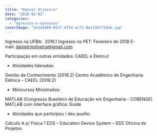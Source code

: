 ```yaml
---
title: "Daniel Oliveira"
date: "2018-02-02"
categories: 
  - "egressos-e-egressas"
coverImage: "da1da4b9-052f-4f5d-ac73-8e133b7719ab.jpg"
---
```


Ingresso na UFBA:  2016.1 Ingresso no PET: Fevereiro de 2018 E-mail: [danielrmoliveira@gmail.com](http://gmail.com/)

[](http://gmail.com/)Participação em outras entidades: CAEEL e EletroJr

- Atividades lideradas:

Gestão de Conhecimento (2018.2) Centro Acadêmico de Engenharia Elétrica – CAEEL (2018.2)

- Minicursos Ministrados:

MATLAB (Congresso Brasileiro de Educação em Engenharia - COBENGE) MATLAB com interface gráfica: Guide

- Atividades que participou / deu auxílio:

Cálculo A p/ Física 1 EDS – Education Device System – IEEE Oficina de Projetos
